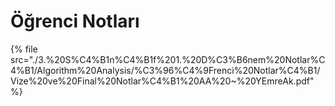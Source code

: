 # Öğrenci Notları

<!--Index-->

{% file src="./3.%20S%C4%B1n%C4%B1f%201.%20D%C3%B6nem%20Notlar%C4%B1/Algorithm%20Analysis/%C3%96%C4%9Frenci%20Notlar%C4%B1/Vize%20ve%20Final%20Notlar%C4%B1%20AA%20~%20YEmreAk.pdf" %}

<!--Index-->
